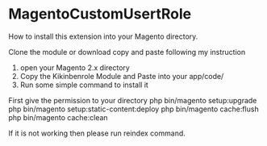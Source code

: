 # MagentoCustomUsertRole
 How to install this extension into your Magento directory.
 
 Clone the module or download 
 copy and paste following my instruction
 1. open your Magento 2.x directory
 2. Copy the Kikinbenrole Module and Paste into your app/code/
 3. Run some simple command to install it 
 
 First give the permission to your directory
 php bin/magento setup:upgrade
 php bin/magento setup:static-content:deploy
 php bin/magento cache:flush
 php bin/magento cache:clean
 
 If it is not working then please run reindex command.
